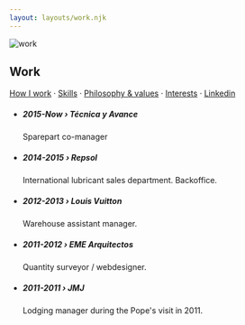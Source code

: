 ```yaml
---
layout: layouts/work.njk
---
```


<img class="hero" src="/img/work.png" alt="work"/> 

## Work

<a href="/blog/how-i-work.md">How I work</a> · [Skills](https://carlosrodrigo.com/blog/2024-12-22-skills/) · [Philosophy & values](https://carlosrodrigo.com/blog/2024-12-22-work-ethics/) · [Interests](https://carlosrodrigo.com/blog/2024-12-22-interests/) ·  <a href="https://www.linkedin.com/in/crodrigoturner/">Linkedin</a>

<ul>
<li><h5>2015-Now › Técnica y Avance</h5>
<p>Sparepart co-manager</p></li>
	<li><h5>2014-2015 › Repsol</h5>
<p>International lubricant sales department. Backoffice.</p></li>
	<li><h5>2012-2013 › Louis Vuitton</h5>
<p>Warehouse assistant manager.</p></li>
	<li><h5>2011-2012 › EME Arquitectos</h5>
<p>Quantity surveyor / webdesigner.</p></li>
	<li><h5>2011-2011 › JMJ</h5>
<p>Lodging manager during the Pope's visit in 2011.</p>
</li>
</ul>